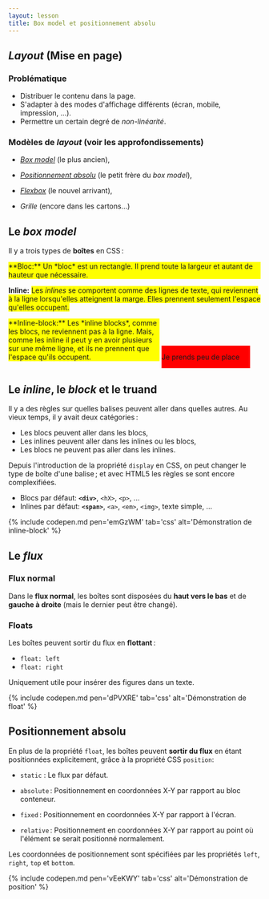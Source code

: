 ```yaml
---
layout: lesson
title: Box model et positionnement absolu
---
```


<section>

## *Layout* (Mise en page)

### Problématique

- Distribuer le contenu dans la page.
- S'adapter à des modes d'affichage différents (écran, mobile,
  impression, ...).
- Permettre un certain degré de *non-linéarité*.

### Modèles de *layout* (voir les approfondissements)

- [*Box model*](boxmodel) (le plus ancien),

- [*Positionnement absolu*](boxmodel) (le petit frère du *box model*),

- [*Flexbox*](flexbox) (le nouvel arrivant),

- *Grille* (encore dans les cartons...)

</section>
<section>

## Le *box model*

Il y a trois types de **boîtes** en CSS :

<div style="background-color: yellow">
**Bloc:** Un *bloc* est un rectangle. Il prend toute la largeur et
autant de hauteur que nécessaire.
</div>

**Inline:** <span style="background-color:yellow"> Les *inlines* se
comportent comme des lignes de texte, qui reviennent à la ligne
lorsqu'elles atteignent la marge. Elles prennent seulement l'espace
qu'elles occupent.</span>

<div style="display:inline-block;width:60%;background-color:yellow">
**Inline-block:** Les *inline blocks*, comme les blocs, ne reviennent
pas à la ligne.  Mais, comme les inline il peut y en avoir plusieurs
sur une même ligne, et ils ne prennent que l'espace qu'ils occupent.
</div>

<div style="display:inline-block;background-color:red;width:35%">

Je prends peu de place

</div>

</section>
<section>

## Le *inline*, le *block* et le truand

Il y a des règles sur quelles balises peuvent aller dans quelles
autres. Au vieux temps, il y avait deux catégories :

- Les blocs peuvent aller dans les blocs,
- Les inlines peuvent aller dans les inlines ou les blocs,
- Les blocs ne peuvent pas aller dans les inlines.

Depuis l'introduction de la propriété `display` en CSS, on peut
changer le type de boîte d'une balise ; et avec HTML5 les règles se
sont encore complexifiées.

- Blocs par défaut: **`<div>`**, `<hX>`, `<p>`, ...
- Inlines par défaut: **`<span>`**, `<a>`, `<em>`, `<img>`, texte simple, ...


</section>
<section>

{% include codepen.md pen='emGzWM' tab='css' alt='Démonstration de inline-block' %}

</section>
<section>

## Le *flux*

### Flux normal

Dans le **flux normal**, les boîtes sont disposées du **haut vers le
bas** et de **gauche à droite** (mais le dernier peut être changé).

### Floats

Les boîtes peuvent sortir du flux en **flottant** :

- `float: left`
- `float: right`

Uniquement utile pour insérer des figures dans un texte.

</section>
<section>

{% include codepen.md pen='dPVXRE' tab='css' alt='Démonstration de float' %}

</section>
<section>

## Positionnement absolu

En plus de la propriété `float`, les boîtes peuvent **sortir du flux**
en étant positionnées explicitement, grâce à la propriété CSS
`position`:

- `static` : Le flux par défaut.

- `absolute` : Positionnement en coordonnées X-Y par rapport au bloc
  conteneur.

- `fixed` :  Positionnement en coordonnées X-Y par rapport à l'écran.

- `relative` : Positionnement en coordonnées X-Y par rapport au point
  où l'élément se serait positionné normalement.

Les coordonnées de positionnement sont spécifiées par les propriétés
`left`, `right`, `top` et `bottom`.

</section>
<section>

{% include codepen.md pen='vEeKWY' tab='css' alt='Démonstration de position' %}

</section>
